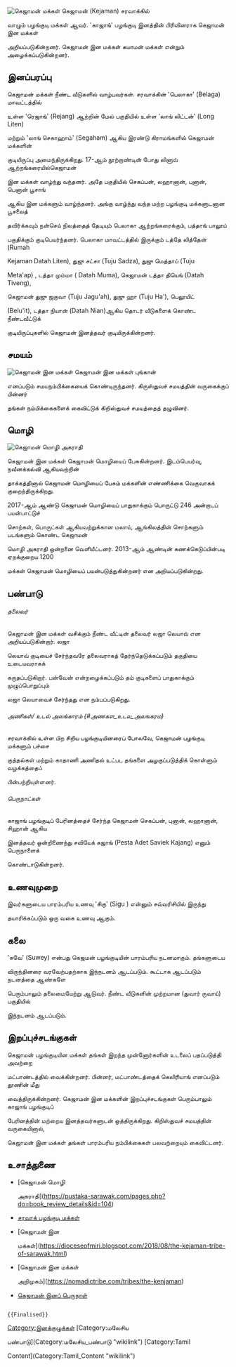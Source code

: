 ![கெஜாமன் மக்கள்](Kejaman_n.jpg "கெஜாமன் மக்கள்") கெஜாமன் (Kejaman) சரவாக்கில்
வாழும் பழங்குடி மக்கள் ஆவர். 'காஜாங்' பழங்குடி இனத்தின் பிரிவினராக கெஜாமன் இன மக்கள்
அறியப்படுகின்றனர். கெஜாமன் இன மக்கள் கயாமன் மக்கள் என்றும் அழைக்கப்படுகின்றனர்.

## இனப்பரப்பு

கெஜாமன் மக்கள் நீண்ட வீடுகளில் வாழ்பவர்கள். சரவாக்கின் \'பெலாகா\' (Belaga) மாவட்டத்தில்
உள்ள \'ரெஜாங்\' (Rejang) ஆற்றின் மேல் பகுதியில் உள்ள \'லாங் லிட்டன்\' (Long Liten)
மற்றும் \'லாங் செகாஹாம்\' (Segaham) ஆகிய இரண்டு கிராமங்களில் கெஜாமன் மக்களின்
குடியிருப்பு அமைந்திருக்கிறது. 17-ஆம் நூற்றாண்டின் போது லினாவ் ஆற்றங்கரையில்கெஜாமன்
இன மக்கள் வாழ்ந்து வந்தனர். அதே பகுதியில் செகப்பன், லஹானான், புனான், பெனான் பூசாங்
ஆகிய இன மக்களும் வாழ்ந்தனர். அங்கு வாழ்ந்து வந்த மற்ற பழங்குடி மக்களுடனான பூசலைத்
தவிர்க்கவும் நன்செய் நிலத்தைத் தேடியும் பெலாகா ஆற்றங்கரைக்கும், பத்தாங் பாலூய்
பகுதிக்கும் குடிபெயர்ந்தனர். பெலாகா மாவட்டத்தில் இருக்கும் டத்தே லித்தேன் (Rumah
Kejaman Datah Liten), துஜு சட்சா (Tuju Sadza), துஜு மெத்தாப் (Tuju
Meta\'ap) , டத்தா மும்மா ( Datah Muma), கெஜாமன் டத்தா தியெங் (Datah Tiveng),
கெஜாமன் துஜு ஜகுவா (Tuju Jagu\'ah), துஜு ஹா (Tuju Ha\'), பெலூயிட்
(Belu\'it), டத்தா நியான் (Datah Nian)ஆகிய தொடர் வீடுகளைக் கொண்ட நீண்டவீட்டுக்
குடியிருப்புகளில் கெஜாமன் இனத்தவர் குடியிருக்கின்றனர்.

## சமயம்

![கெஜாமன் இன மக்கள்](Kejaman.jpg "கெஜாமன் இன மக்கள்") கெஜாமன் இன மக்கள் புங்கான்
எனப்படும் சமயநம்பிக்கையைக் கொண்டிருந்தனர். கிருஸ்துவச் சமயத்தின் வருகைக்குப் பின்னர்
தங்கள் நம்பிக்கைகளைக் கைவிட்டுக் கிறிஸ்துவச் சமயத்தைத் தழுவினர்.

## மொழி

![கெஜாமன் மொழி அகராதி](Kejaman_dictionary.jpg "கெஜாமன் மொழி அகராதி")
கெஜாமன் இன மக்கள் கெஜாமன் மொழியைப் பேசுகின்றனர். இடம்பெயர்வு, நவீனக்கல்வி ஆகியவற்றின்
தாக்கத்தினால் கெஜாமன் மொழியைப் பேசும் மக்களின் எண்ணிக்கை வெகுவாகக் குறைந்திருக்கிறது.
2017-ஆம் ஆண்டு கெஜாமன் மொழியைப் பாதுகாக்கும் பொருட்டு 246 அன்றாடப் பயன்பாட்டுச்
சொற்கள், பொருட்கள் ஆகியவற்றுக்கான மலாய், ஆங்கிலத்தின் சொற்களும் படங்களும் கொண்ட கெஜாமன்
மொழி அகராதி ஒன்றனை வெளியீட்டனர். 2013-ஆம் ஆண்டின் கணக்கெடுப்பின்படி ஏறக்குறைய 1200
மக்கள் கெஜாமன் மொழியைப் பயன்படுத்துகின்றனர் என அறியப்படுகின்றது.

## பண்பாடு

###### தலைவர்

கெஜாமன் இன மக்கள் வசிக்கும் நீண்ட வீட்டின் தலைவர் லஜா லெயாவ் என அறியப்படுகின்றார். லஜா
லெயாவ் குடியைச் சேர்ந்தவரே தலைவராகத் தேர்ந்தெடுக்கப்படும் தகுதியை உடையவராகக்
கருதப்படுகிறார். பன்வேன் என்றழைக்கப்படும் தம் குடிகளைப் பாதுகாக்கும் முழுப்பொறுப்பும்
லஜா லெயாவைச் சேர்ந்தது என நம்பப்படுகிறது.

###### அணிகள்/ உடல் அலங்காரம் {#அணகள_உடல_அலஙகரம}

சரவாக்கில் உள்ள பிற சிறிய பழங்குடியினரைப் போலவே, கெஜாமன் பழங்குடி மக்களும் பச்சை
குத்தல்கள் மற்றும் காதாணி அணிதல் உட்பட தங்களை அழகுப்படுத்திக் கொள்ளும் வழக்கத்தைப்
பின்பற்றியுள்ளனர்.

###### பெருநாட்கள்

காஜாங் பழங்குடிப் பேரினத்தைச் சேர்ந்த கெஜாமன் செகப்பன், புனான், லஹானான், சிஹான் ஆகிய
இனத்தவர் ஒன்றிணைந்து சவியேக் கஜாங் (Pesta Adet Saviek Kajang) எனும் பெருநாளைக்
கொண்டாடுகின்றனர்.

## உணவுமுறை

இவர்களுடைய பாரம்பரிய உணவு \'சிகு\' (Sigu ) என்னும் சவ்வரிசியில் இருந்து
தயாரிக்கப்படும் ஒரு வகை உணவு ஆகும்.

## கலை

\'சுவே\' (Suwey) என்பது கெஜமன் பழங்குடியின் பாரம்பரிய நடனமாகும். தங்களுடைய
விருந்தினரை வரவேற்பதற்காக இந்நடனம் ஆடப்படும். கூட்டாக ஆடப்படும் நடனத்தை ஆண்களே
பெரும்பாலும் தலைமையேற்று ஆடுவர். நீண்ட வீடுகளின் முற்றமான (துவார் ருவாய்) பகுதியில்
இந்நடனம் ஆடப்படும்.

## இறப்புச்சடங்குகள்

கெஜாமன் பழங்குடியின மக்கள் தங்கள் இறந்த முன்னோர்களின் உடலைப் பதப்படுத்தி அவற்றை
மட்பாண்டத்தில் வைக்கின்றனர். பின்னர், மட்பாண்டத்தைக் கெலிரியாங் எனப்படும் தூணின் மீது
வைத்திருக்கின்றனர். கெஜாமன் இன மக்களின் இறப்புச்சடங்குகள் பெரும்பாலும் காஜாங் பழங்குடிப்
பேரினத்தின் மற்றைய இனத்தவர்களுடன் ஒத்திருக்கிறது. கிறிஸ்துவச் சமயத்தின் வருகையினால்,
கெஜாமன் இன மக்கள் தங்கள் பாரம்பரிய நம்பிக்கைகள் பலவற்றையும் கைவிட்டனர்.

## உசாத்துணை

-   [கெஜாமன் மொழி
    அகராதி](https://pustaka-sarawak.com/pages.php?do=book_review_details&id=104)
-   [சரவாக் பழங்குடி மக்கள்](https://vallinam.com.my/version2/?p=8364)
-   [கெஜாமன் இன
    மக்கள்](https://dioceseofmiri.blogspot.com/2018/08/the-kejaman-tribe-of-sarawak.html)
-   [கெஜாமன் இன மக்கள்
    அறிமுகம்](https://nomadictribe.com/tribes/the-kenjaman)
-   [கெஜாமன் இனப் பெருநாள்](https://www.pressreader.com/)

```{=mediawiki}
{{Finalised}}
```
[Category:இனக்குழுக்கள்](Category:இனக்குழுக்கள் "wikilink") [Category:மலேசிய
பண்பாடு](Category:மலேசிய_பண்பாடு "wikilink") [Category:Tamil
Content](Category:Tamil_Content "wikilink")
